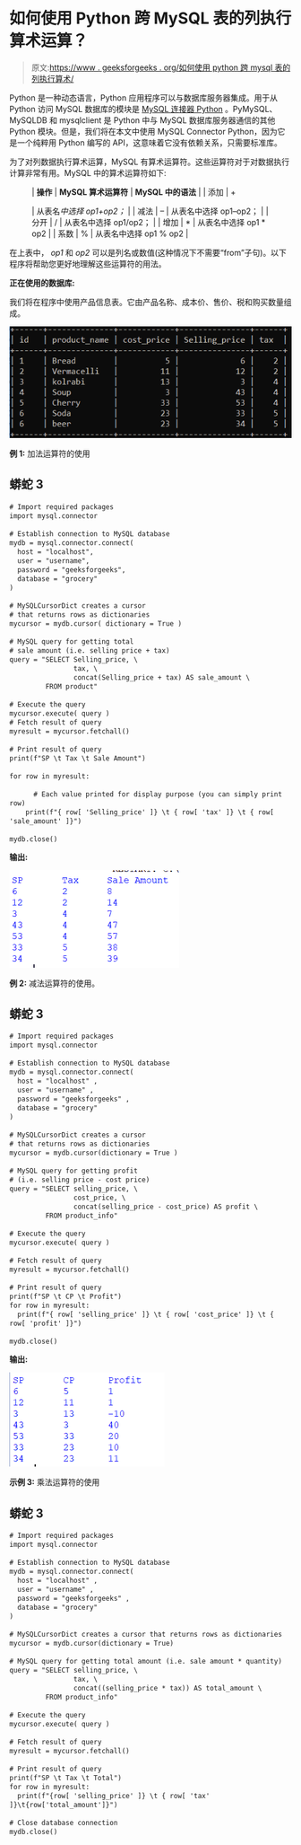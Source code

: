 # 如何使用 Python 跨 MySQL 表的列执行算术运算？

> 原文:[https://www . geeksforgeeks . org/如何使用 python 跨 mysql 表的列执行算术/](https://www.geeksforgeeks.org/how-to-perform-arithmetic-across-columns-of-a-mysql-table-using-python/)

Python 是一种动态语言，Python 应用程序可以与数据库服务器集成。用于从 Python 访问 MySQL 数据库的模块是 [MySQL 连接器 Python](https://www.geeksforgeeks.org/connect-mysql-database-using-mysql-connector-python/) 。PyMySQL、MySQLDB 和 mysqlclient 是 Python 中与 MySQL 数据库服务器通信的其他 Python 模块。但是，我们将在本文中使用 MySQL Connector Python，因为它是一个纯粹用 Python 编写的 API，这意味着它没有依赖关系，只需要标准库。

为了对列数据执行算术运算，MySQL 有算术运算符。这些运算符对于对数据执行计算非常有用。MySQL 中的算术运算符如下:

<figure class="table">

| **操作** | **MySQL 算术运算符** | **MySQL 中的语法** |
| 添加 | +

 | 从表名*中选择 op1+op2；* |
| 减法 | – | 从表名中选择 op1–op2； |
| 分开 | / | 从表名中选择 op1/op2； |
| 增加 | * | 从表名中选择 op1 * op2 |
| 系数 | % | 从表名中选择 op1 % op2 |

</figure>

在上表中， *op1* 和 *op2* 可以是列名或数值(这种情况下不需要“from”子句)。以下程序将帮助您更好地理解这些运算符的用法。

**正在使用的数据库:**

我们将在程序中使用产品信息表。它由产品名称、成本价、售价、税和购买数量组成。

![](img/cbdacabe3b293dd33a91fe3a072a631b.png)

**例 1:** 加法运算符的使用

## 蟒蛇 3

```
# Import required packages
import mysql.connector

# Establish connection to MySQL database
mydb = mysql.connector.connect(
  host = "localhost",
  user = "username",
  password = "geeksforgeeks",
  database = "grocery"
)

# MySQLCursorDict creates a cursor
# that returns rows as dictionaries
mycursor = mydb.cursor( dictionary = True )

# MySQL query for getting total
# sale amount (i.e. selling price + tax)
query = "SELECT Selling_price, \
                tax, \
                concat(Selling_price + tax) AS sale_amount \
         FROM product"

# Execute the query 
mycursor.execute( query )
# Fetch result of query
myresult = mycursor.fetchall()

# Print result of query
print(f"SP \t Tax \t Sale Amount")

for row in myresult:

      # Each value printed for display purpose (you can simply print row)
    print(f"{ row[ 'Selling_price' ]} \t { row[ 'tax' ]} \t { row[ 'sale_amount' ]}")

mydb.close()
```

**输出:**

![](img/c4f2ccd9be82e842fe236ec3321045ef.png)

**例 2:** 减法运算符的使用。

## 蟒蛇 3

```
# Import required packages
import mysql.connector

# Establish connection to MySQL database
mydb = mysql.connector.connect(
  host = "localhost" ,
  user = "username" ,
  password = "geeksforgeeks" ,
  database = "grocery"
)

# MySQLCursorDict creates a cursor
# that returns rows as dictionaries
mycursor = mydb.cursor(dictionary = True )

# MySQL query for getting profit
# (i.e. selling price - cost price)
query = "SELECT selling_price, \
                cost_price, \
                concat(selling_price - cost_price) AS profit \
         FROM product_info"

# Execute the query 
mycursor.execute( query )

# Fetch result of query
myresult = mycursor.fetchall()

# Print result of query
print(f"SP \t CP \t Profit")
for row in myresult:
  print(f"{ row[ 'selling_price' ]} \t { row[ 'cost_price' ]} \t { row[ 'profit' ]}")

mydb.close()
```

**输出:**

![](img/d41cd0a1e131f43bfd96768f43141792.png)

**示例 3:** 乘法运算符的使用

## 蟒蛇 3

```
# Import required packages
import mysql.connector

# Establish connection to MySQL database
mydb = mysql.connector.connect(
  host = "localhost" ,
  user = "username" ,
  password = "geeksforgeeks" ,
  database = "grocery"
)

# MySQLCursorDict creates a cursor that returns rows as dictionaries
mycursor = mydb.cursor(dictionary = True)

# MySQL query for getting total amount (i.e. sale amount * quantity)
query = "SELECT selling_price, \
                tax, \
                concat((selling_price * tax)) AS total_amount \
         FROM product_info"

# Execute the query 
mycursor.execute( query )

# Fetch result of query
myresult = mycursor.fetchall()

# Print result of query
print(f"SP \t Tax \t Total")
for row in myresult:
  print(f"{row[ 'selling_price' ]} \t { row[ 'tax' ]}\t{row['total_amount']}")

# Close database connection
mydb.close()
```